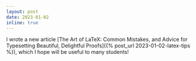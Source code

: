 ```yaml
---
layout: post
date: 2023-01-02
inline: true
---
```


I wrote a new article [The Art of LaTeX: Common Mistakes, and Advice for Typesetting Beautiful, Delightful Proofs]({% post_url
2023-01-02-latex-tips %}), which I hope will be useful to many students!